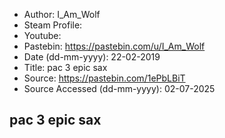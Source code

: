 - Author: I_Am_Wolf
- Steam Profile: 
- Youtube: 
- Pastebin: https://pastebin.com/u/I_Am_Wolf
- Date (dd-mm-yyyy): 22-02-2019
- Title: pac 3 epic sax
- Source: https://pastebin.com/1ePbLBiT
- Source Accessed (dd-mm-yyyy): 02-07-2025

## pac 3 epic sax
